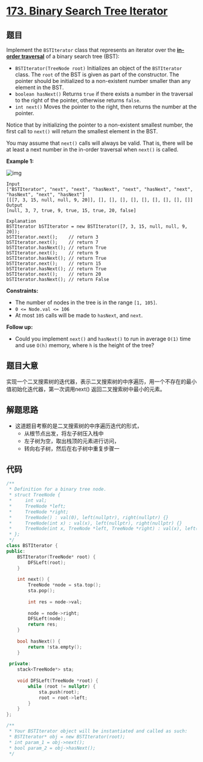 # [173. Binary Search Tree Iterator](https://leetcode.com/problems/binary-search-tree-iterator/)

##  题目

Implement the `BSTIterator` class that represents an iterator over the **[in-order traversal](https://en.wikipedia.org/wiki/Tree_traversal#In-order_(LNR))** of a binary search tree (BST):

- `BSTIterator(TreeNode root)` Initializes an object of the `BSTIterator` class. The `root` of the BST is given as part of the constructor. The pointer should be initialized to a non-existent number smaller than any element in the BST.
- `boolean hasNext()` Returns `true` if there exists a number in the traversal to the right of the pointer, otherwise returns `false`.
- `int next()` Moves the pointer to the right, then returns the number at the pointer.

Notice that by initializing the pointer to a non-existent smallest number, the first call to `next()` will return the smallest element in the BST.

You may assume that `next()` calls will always be valid. That is, there will be at least a next number in the in-order traversal when `next()` is called.

 

**Example 1:**

![img](https://assets.leetcode.com/uploads/2018/12/25/bst-tree.png)

```
Input
["BSTIterator", "next", "next", "hasNext", "next", "hasNext", "next", "hasNext", "next", "hasNext"]
[[[7, 3, 15, null, null, 9, 20]], [], [], [], [], [], [], [], [], []]
Output
[null, 3, 7, true, 9, true, 15, true, 20, false]

Explanation
BSTIterator bSTIterator = new BSTIterator([7, 3, 15, null, null, 9, 20]);
bSTIterator.next();    // return 3
bSTIterator.next();    // return 7
bSTIterator.hasNext(); // return True
bSTIterator.next();    // return 9
bSTIterator.hasNext(); // return True
bSTIterator.next();    // return 15
bSTIterator.hasNext(); // return True
bSTIterator.next();    // return 20
bSTIterator.hasNext(); // return False
```

 

**Constraints:**

- The number of nodes in the tree is in the range `[1, 105]`.
- `0 <= Node.val <= 106`
- At most `105` calls will be made to `hasNext`, and `next`.

 

**Follow up:**

- Could you implement `next()` and `hasNext()` to run in average `O(1)` time and use `O(h)` memory, where `h` is the height of the tree?

## 题目大意

实现一个二叉搜索树的迭代器，表示二叉搜索树的中序遍历，用一个不存在的最小值初始化迭代器，第一次调用next() 返回二叉搜索树中最小的元素。

## 解题思路

* 这道题目考察的是二叉搜索树的中序遍历迭代的形式，
  * 从根节点出发，将左子树压入栈中
  * 左子树为空，取出栈顶的元素进行访问，
  * 转向右子树，然后在右子树中重复步骤一

## 代码

````c++
/**
 * Definition for a binary tree node.
 * struct TreeNode {
 *     int val;
 *     TreeNode *left;
 *     TreeNode *right;
 *     TreeNode() : val(0), left(nullptr), right(nullptr) {}
 *     TreeNode(int x) : val(x), left(nullptr), right(nullptr) {}
 *     TreeNode(int x, TreeNode *left, TreeNode *right) : val(x), left(left), right(right) {}
 * };
 */
class BSTIterator {
public:
    BSTIterator(TreeNode* root) {
        DFSLeft(root);
    }
    
    int next() {
        TreeNode *node = sta.top();
        sta.pop();
        
        int res = node->val;
        
        node = node->right;
        DFSLeft(node);
        return res;
    }
    
    bool hasNext() {
        return !sta.empty();
    }
    
 private:
    stack<TreeNode*> sta;
    
    void DFSLeft(TreeNode *root) {
        while (root != nullptr) {
            sta.push(root);
            root = root->left;
        }
    }
};

/**
 * Your BSTIterator object will be instantiated and called as such:
 * BSTIterator* obj = new BSTIterator(root);
 * int param_1 = obj->next();
 * bool param_2 = obj->hasNext();
 */
````

